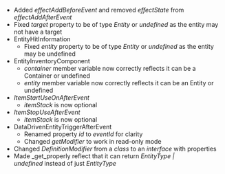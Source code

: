

-   Added _effectAddBeforeEvent_ and removed _effectState_ from _effectAddAfterEvent_
-   Fixed _target_ property to be of type _Entity_ or _undefined_ as the entity may not have a target
-   EntityHitInformation
    -   Fixed _entity_ property to be of type _Entity_ or _undefined_ as the entity may be undefined
-   EntityInventoryComponent
    -   _container_ member variable now correctly reflects it can be a Container or undefined
    -   _entity_ member variable now correctly reflects it can be an Entity or undefined
-   _ItemStartUseOnAfterEvent_
    -   _itemStack_ is now optional
-   _ItemStopUseAfterEvent_
    -   _itemStack_ is now optional
-   DataDrivenEntityTriggerAfterEvent
    -   Renamed property _id_ to _eventId_ for clarity
    -   Changed _getModifier_ to work in read-only mode
-   Changed _DefinitionModifier_ from a _class_ to an _interface_ with properties
-   Made _get_properly reflect that it can return _EntityType | undefined_ instead of just _EntityType_